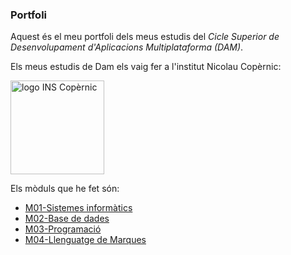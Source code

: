 ### **Portfoli**

Aquest és el meu portfoli dels meus estudis del *Cicle Superior de Desenvolupament d'Aplicacions Multiplataforma (DAM)*.

Els meus estudis de Dam els vaig fer a l'institut Nicolau Copèrnic:

<img src=https://copernic.cat/images/logos/logo-headeer.png width="150" alt="logo INS Copèrnic">

Els mòduls que he fet són:
- [M01-Sistemes informàtics](https://github.com/pgonzaalez/portfoli/tree/main/moduls/M01-SistemasInformatics)
- [M02-Base de dades](https://github.com/pgonzaalez/portfoli/tree/main/moduls/M02-BaseDades)
- [M03-Programació](https://github.com/pgonzaalez/portfoli/tree/main/moduls/M03-Programacio)
- [M04-Llenguatge de Marques](https://github.com/pgonzaalez/portfoli/tree/main/moduls/M04-LlenguatgeMarcas)
